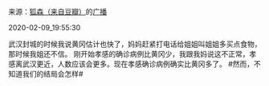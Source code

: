 来源：[狐森（来自豆瓣）](https://www.douban.com/people/153795705/)的[广播](https://www.douban.com/people/153795705/status/2800586786/)


2020-02-09_19:55:30


武汉封城的时候我说黄冈估计也快了，妈妈赶紧打电话给姐姐叫姐姐多买点食物，那时候我姐还不信。
刚开始孝感的确诊病例比黄冈少，我跟我妈说这不正常，孝感离武汉更近，人数应该会更多。现在孝感确诊病例确实比黄冈多了。
&#35;然而，不知道我们的结局会怎样&#35;
